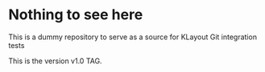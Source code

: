 
# Nothing to see here

This is a dummy repository to serve as a source for KLayout Git integration tests

This is the version v1.0 TAG.


